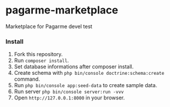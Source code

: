 # pagarme-marketplace
Marketplace for Pagarme devel test


### Install

1. Fork this repository.
2. Run `composer install`.
3. Set database informations after composer install.
4. Create schema with `php bin/console doctrine:schema:create` command.
5. Run `php bin/console app:seed-data` to create sample data.
6. Run server `php bin/console server:run -vvv`
7. Open `http://127.0.0.1:8000` in your browser.